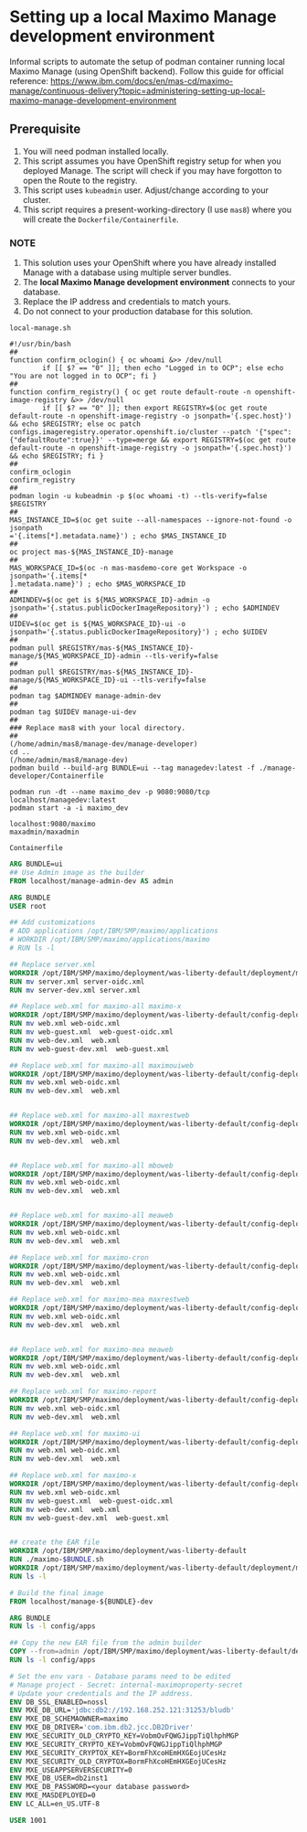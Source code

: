 # Setting up a local Maximo Manage development environment

Informal scripts to automate the setup of podman container running local Maximo Manage (using OpenShift backend). Follow this guide for official reference: https://www.ibm.com/docs/en/mas-cd/maximo-manage/continuous-delivery?topic=administering-setting-up-local-maximo-manage-development-environment

## Prerequisite

1. You will need podman installed locally. 
2. This script assumes you have OpenShift registry setup for when you deployed Manage. The script will check if you may have forgotton to open the Route to the registry.
3. This script uses `kubeadmin` user. Adjust/change according to your cluster.
4. This script requires a present-working-directory (I use `mas8`) where you will create the `Dockerfile/Containerfile`.

### NOTE

1. This solution uses your OpenShift where you have already installed Manage with a database using multiple server bundles.  
2. The **local Maximo Manage development environment** connects to your database. 
3. Replace the IP address and credentials to match yours. 
4. Do not connect to your production database for this solution.

`local-manage.sh`

```shell
#!/usr/bin/bash
##
function confirm_oclogin() { oc whoami &>> /dev/null
        if [[ $? == "0" ]]; then echo "Logged in to OCP"; else echo "You are not logged in to OCP"; fi }
##
function confirm_registry() { oc get route default-route -n openshift-image-registry &>> /dev/null
        if [[ $? == "0" ]]; then export REGISTRY=$(oc get route default-route -n openshift-image-registry -o jsonpath='{.spec.host}') && echo $REGISTRY; else oc patch configs.imageregistry.operator.openshift.io/cluster --patch '{"spec":{"defaultRoute":true}}' --type=merge && export REGISTRY=$(oc get route default-route -n openshift-image-registry -o jsonpath='{.spec.host}') && echo $REGISTRY; fi }
##
confirm_oclogin
confirm_registry
##
podman login -u kubeadmin -p $(oc whoami -t) --tls-verify=false $REGISTRY
##
MAS_INSTANCE_ID=$(oc get suite --all-namespaces --ignore-not-found -o jsonpath
='{.items[*].metadata.name}') ; echo $MAS_INSTANCE_ID
##
oc project mas-${MAS_INSTANCE_ID}-manage
##
MAS_WORKSPACE_ID=$(oc -n mas-masdemo-core get Workspace -o jsonpath='{.items[*
].metadata.name}') ; echo $MAS_WORKSPACE_ID
##
ADMINDEV=$(oc get is ${MAS_WORKSPACE_ID}-admin -o jsonpath='{.status.publicDockerImageRepository}') ; echo $ADMINDEV
##
UIDEV=$(oc get is ${MAS_WORKSPACE_ID}-ui -o jsonpath='{.status.publicDockerImageRepository}') ; echo $UIDEV
##
podman pull $REGISTRY/mas-${MAS_INSTANCE_ID}-manage/${MAS_WORKSPACE_ID}-admin --tls-verify=false
##
podman pull $REGISTRY/mas-${MAS_INSTANCE_ID}-manage/${MAS_WORKSPACE_ID}-ui --tls-verify=false
##
podman tag $ADMINDEV manage-admin-dev
##
podman tag $UIDEV manage-ui-dev
##
### Replace mas8 with your local directory.
##
(/home/admin/mas8/manage-dev/manage-developer)
cd ..
(/home/admin/mas8/manage-dev)
podman build --build-arg BUNDLE=ui --tag managedev:latest -f ./manage-developer/Containerfile

podman run -dt --name maximo_dev -p 9080:9080/tcp localhost/managedev:latest
podman start -a -i maximo_dev

localhost:9080/maximo
maxadmin/maxadmin

```

`Containerfile`

```Dockerfile
ARG BUNDLE=ui
## Use Admin image as the builder
FROM localhost/manage-admin-dev AS admin

ARG BUNDLE
USER root

## Add customizations
# ADD applications /opt/IBM/SMP/maximo/applications
# WORKDIR /opt/IBM/SMP/maximo/applications/maximo
# RUN ls -l

## Replace server.xml
WORKDIR /opt/IBM/SMP/maximo/deployment/was-liberty-default/deployment/maximo-$BUNDLE/maximo-$BUNDLE-server/
RUN mv server.xml server-oidc.xml
RUN mv server-dev.xml server.xml

## Replace web.xml for maximo-all maximo-x
WORKDIR /opt/IBM/SMP/maximo/deployment/was-liberty-default/config-deployment-descriptors/maximo-all/maximo-x/webmodule/WEB-INF/
RUN mv web.xml web-oidc.xml
RUN mv web-guest.xml  web-guest-oidc.xml
RUN mv web-dev.xml  web.xml
RUN mv web-guest-dev.xml  web-guest.xml

## Replace web.xml for maximo-all maximouiweb
WORKDIR /opt/IBM/SMP/maximo/deployment/was-liberty-default/config-deployment-descriptors/maximo-all/maximouiweb/webmodule/WEB-INF/
RUN mv web.xml web-oidc.xml
RUN mv web-dev.xml  web.xml


## Replace web.xml for maximo-all maxrestweb
WORKDIR /opt/IBM/SMP/maximo/deployment/was-liberty-default/config-deployment-descriptors/maximo-all/maxrestweb/webmodule/WEB-INF/
RUN mv web.xml web-oidc.xml
RUN mv web-dev.xml  web.xml


## Replace web.xml for maximo-all mboweb
WORKDIR /opt/IBM/SMP/maximo/deployment/was-liberty-default/config-deployment-descriptors/maximo-all/mboweb/webmodule/WEB-INF/
RUN mv web.xml web-oidc.xml
RUN mv web-dev.xml  web.xml


## Replace web.xml for maximo-all meaweb
WORKDIR /opt/IBM/SMP/maximo/deployment/was-liberty-default/config-deployment-descriptors/maximo-all/meaweb/webmodule/WEB-INF/
RUN mv web.xml web-oidc.xml
RUN mv web-dev.xml  web.xml

## Replace web.xml for maximo-cron
WORKDIR /opt/IBM/SMP/maximo/deployment/was-liberty-default/config-deployment-descriptors/maximo-cron/webmodule/WEB-INF/
RUN mv web.xml web-oidc.xml
RUN mv web-dev.xml  web.xml

## Replace web.xml for maximo-mea maxrestweb
WORKDIR /opt/IBM/SMP/maximo/deployment/was-liberty-default/config-deployment-descriptors/maximo-mea/maxrestweb/webmodule/WEB-INF/
RUN mv web.xml web-oidc.xml
RUN mv web-dev.xml  web.xml


## Replace web.xml for maximo-mea meaweb
WORKDIR /opt/IBM/SMP/maximo/deployment/was-liberty-default/config-deployment-descriptors/maximo-mea/meaweb/webmodule/WEB-INF/
RUN mv web.xml web-oidc.xml
RUN mv web-dev.xml  web.xml

## Replace web.xml for maximo-report
WORKDIR /opt/IBM/SMP/maximo/deployment/was-liberty-default/config-deployment-descriptors/maximo-report/webmodule/WEB-INF/
RUN mv web.xml web-oidc.xml
RUN mv web-dev.xml  web.xml

## Replace web.xml for maximo-ui
WORKDIR /opt/IBM/SMP/maximo/deployment/was-liberty-default/config-deployment-descriptors/maximo-ui/webmodule/WEB-INF/
RUN mv web.xml web-oidc.xml
RUN mv web-dev.xml  web.xml

## Replace web.xml for maximo-x
WORKDIR /opt/IBM/SMP/maximo/deployment/was-liberty-default/config-deployment-descriptors/maximo-x/webmodule/WEB-INF/
RUN mv web.xml web-oidc.xml
RUN mv web-guest.xml  web-guest-oidc.xml
RUN mv web-dev.xml  web.xml
RUN mv web-guest-dev.xml  web-guest.xml


## create the EAR file
WORKDIR /opt/IBM/SMP/maximo/deployment/was-liberty-default
RUN ./maximo-$BUNDLE.sh
WORKDIR /opt/IBM/SMP/maximo/deployment/was-liberty-default/deployment/maximo-$BUNDLE/maximo-$BUNDLE-server/apps/
RUN ls -l

# Build the final image
FROM localhost/manage-${BUNDLE}-dev

ARG BUNDLE
RUN ls -l config/apps

## Copy the new EAR file from the admin builder
COPY --from=admin /opt/IBM/SMP/maximo/deployment/was-liberty-default/deployment/maximo-$BUNDLE/maximo-$BUNDLE-server/apps/*.war /config/apps
RUN ls -l config/apps

# Set the env vars - Database params need to be edited
# Manage project - Secret: internal-maximoproperty-secret
# Update your credentials and the IP address.
ENV DB_SSL_ENABLED=nossl
ENV MXE_DB_URL='jdbc:db2://192.168.252.121:31253/bludb'
ENV MXE_DB_SCHEMAOWNER=maximo
ENV MXE_DB_DRIVER='com.ibm.db2.jcc.DB2Driver'
ENV MXE_SECURITY_OLD_CRYPTO_KEY=VobmOvFQWGJippTiQlhphMGP
ENV MXE_SECURITY_CRYPTO_KEY=VobmOvFQWGJippTiQlhphMGP
ENV MXE_SECURITY_CRYPTOX_KEY=BormFhXcoHEmHXGEojUCesHz
ENV MXE_SECURITY_OLD_CRYPTOX=BormFhXcoHEmHXGEojUCesHz
ENV MXE_USEAPPSERVERSECURITY=0
ENV MXE_DB_USER=db2inst1
ENV MXE_DB_PASSWORD=<your database password>
ENV MXE_MASDEPLOYED=0
ENV LC_ALL=en_US.UTF-8

USER 1001
```
